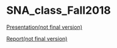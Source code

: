 # SNA_class_Fall2018

[Presentation(not final version)](https://docs.google.com/document/d/1Vlaa3zYtJzqzOBMLGHbJkvi19Jm6SxS__w-G52IP1Kk/edit?usp=sharing)

[Report(not final version)](https://docs.google.com/presentation/d/1T3X7le-5KDTExjaxa-XrBCTD-iOluYCa3g-WNUaRIcM/edit?usp=sharing)
